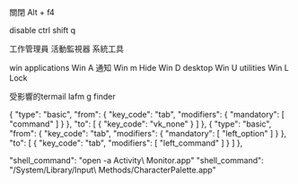 關閉 Alt + f4

disable ctrl shift q


工作管理員 活動監視器 系統工具



win applications
Win A 通知
Win m Hide
Win D desktop
Win U utilities
Win L Lock


受影響的termail
lafm
g finder





{
  "type": "basic",
  "from": {
    "key_code": "tab",
    "modifiers": {
      "mandatory": [
        "command"
      ]
    }
  },
  "to": [
    {
      "key_code": "vk_none"
    }
  ]
},
{
  "type": "basic",
  "from": {
    "key_code": "tab",
    "modifiers": {
      "mandatory": [
        "left_option"
      ]
    }
  },
  "to": [
    {
      "key_code": "tab",
      "modifiers": [
        "left_command"
      ]
    }
  ]
},




"shell_command": "open -a Activity\\ Monitor.app"
"shell_command": "/System/Library/Input\\ Methods/CharacterPalette.app"
